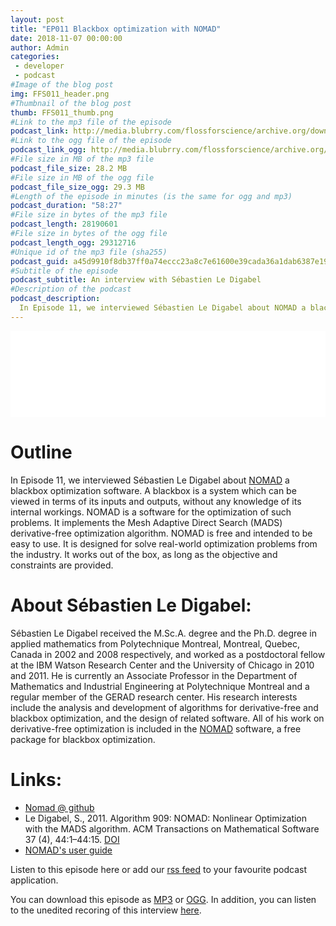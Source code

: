 ```yaml
---
layout: post
title: "EP011 Blackbox optimization with NOMAD"
date: 2018-11-07 00:00:00
author: Admin
categories: 
 - developer
 - podcast
#Image of the blog post
img: FFS011_header.png
#Thumbnail of the blog post
thumb: FFS011_thumb.png
#Link to the mp3 file of the episode
podcast_link: http://media.blubrry.com/flossforscience/archive.org/download/FlossforscienceEp006-GentooLinuxForNeurosciences/FlossforscienceEp006.mp3
#Link to the ogg file of the episode
podcast_link_ogg: http://media.blubrry.com/flossforscience/archive.org/download/FlossforscienceEp006-GentooLinuxForNeurosciences/FlossforscienceEp006.ogg
#File size in MB of the mp3 file
podcast_file_size: 28.2 MB
#File size in MB of the ogg file
podcast_file_size_ogg: 29.3 MB
#Length of the episode in minutes (is the same for ogg and mp3)
podcast_duration: "58:27"
#File size in bytes of the mp3 file
podcast_length: 28190601
#File size in bytes of the ogg file
podcast_length_ogg: 29312716
#Unique id of the mp3 file (sha255)
podcast_guid: a45d9910f8db37ff0a74eccc23a8c7e61600e39cada36a1dab6387e198cad3f4
#Subtitle of the episode 
podcast_subtitle: An interview with Sébastien Le Digabel
#Description of the podcast
podcast_description: 
  In Episode 11, we interviewed Sébastien Le Digabel about NOMAD a blackbox optimization software. A blackbox is a system which can be viewed in terms of its inputs and outputs, without any knowledge of its internal workings. NOMAD is a software for the optimization of such problems. It implements the Mesh Adaptive Direct Search (MADS) derivative-free optimization algorithm. NOMAD is free and intended to be easy to use. It is designed for solve real-world optimization problems from the industry. It works out of the box, as long as the objective and constraints are provided.
---
```


<iframe src="//player.blubrry.com/id/34550566/#time-0&darkOrLight-Light&shownotes-000000&shownotesBackground-f68a1d&download-ffffff&downloadBackground-384452&subscribe-ffffff&subscribeBackground-f68a1d&share-ffffff&shareBackground-384452" scrolling="no" width="100%" height="138px" frameborder="0"></iframe>

# Outline

In Episode 11, we interviewed Sébastien Le Digabel about [NOMAD](www.gerad.ca/nomad) a blackbox optimization software. A blackbox is a system which can be viewed in terms of its inputs and outputs, without any knowledge of its internal workings. NOMAD is a software for the optimization of such problems. It implements the Mesh Adaptive Direct Search (MADS) derivative-free optimization algorithm. NOMAD is free and intended to be easy to use. It is designed for solve real-world optimization problems from the industry. It works out of the box, as long as the objective and constraints are provided.


# About Sébastien Le Digabel: 

Sébastien Le Digabel received the M.Sc.A. degree and the Ph.D. degree in applied mathematics from Polytechnique Montreal, Montreal, Quebec, Canada in 2002 and 2008 respectively, and worked as a postdoctoral fellow at the IBM Watson Research Center and the University of Chicago in 2010 and 2011. He is currently an Associate Professor in the Department of Mathematics and Industrial Engineering at Polytechnique Montreal and a regular member of the GERAD research center. His research interests include the analysis and development of algorithms for derivative-free and blackbox optimization, and the design of related software. All of his work on derivative-free optimization is included in the [NOMAD](www.gerad.ca/nomad) software, a free package for blackbox optimization.

# Links:

* [Nomad @ github](https://github.com/TheLoutre/nomad)
* Le Digabel, S., 2011. Algorithm 909: NOMAD: Nonlinear Optimization with the MADS algorithm. ACM Transactions on Mathematical Software 37 (4), 44:1–44:15. [DOI](https://doi.org/10.1145/1916461.1916)
* [NOMAD's user guide](https://www.gerad.ca/nomad/Downloads/user_guide.pdf)

Listen to this episode here or add our [rss feed](https://flossforscience.github.io/feed.xml) to your favourite podcast application. 

You can download this episode as [MP3](http://media.blubrry.com/flossforscience/archive.org/download/Flossforscience-Ep003JabrefAtJabcon/FlossforscienceEp003.mp3) or [OGG](http://media.blubrry.com/flossforscience/archive.org/download/Flossforscience-Ep003JabrefAtJabcon/FlossforscienceEp003.ogg). In addition, you can listen to the unedited recoring of this interview [here](http://media.blubrry.com/flossforscience/archive.org/download/FlossforscienceEp006-GentooLinuxForNeurosciences/Flossforscience_ep006_raw_unedited_not_for_distribution.mp3).
